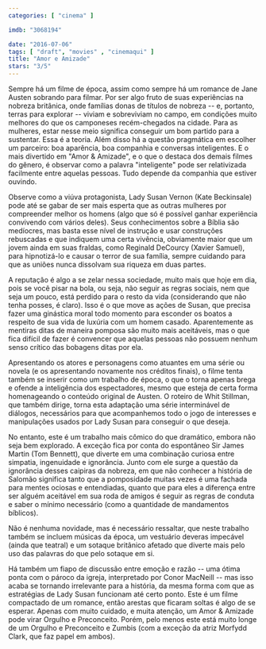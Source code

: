 ```yaml
---
categories: [ "cinema" ]

imdb: "3068194"

date: "2016-07-06"
tags: [ "draft", "movies" , "cinemaqui" ]
title: "Amor e Amizade"
stars: "3/5"
---
```

Sempre há um filme de época, assim como sempre há um romance de Jane Austen sobrando para filmar. Por ser algo fruto de suas experiências na nobreza britânica, onde famílias donas de títulos de nobreza -- e, portanto, terras para explorar -- viviam e sobreviviam no campo, em condições muito melhores do que os camponeses recém-chegados na cidade. Para as mulheres, estar nesse meio significa conseguir um bom partido para a sustentar. Essa é a teoria. Além disso há a questão pragmática em escolher um parceiro: boa aparência, boa companhia e conversas inteligentes. E o mais divertido em "Amor & Amizade", e o que o destaca dos demais filmes do gênero, é observar como a palavra "inteligente" pode ser relativizada facilmente entre aquelas pessoas. Tudo depende da companhia que estiver ouvindo.

Observe como a viúva protagonista, Lady Susan Vernon (Kate Beckinsale) pode até se gabar de ser mais esperta que as outras mulheres por compreender melhor os homens (algo que só é possível ganhar experiência convivendo com vários deles). Seus conhecimentos sobre a Bíblia são medíocres, mas basta esse nível de instrução e usar construções rebuscadas e que indiquem uma certa vivência, obviamente maior que um jovem ainda em suas fraldas, como Reginald DeCourcy (Xavier Samuel), para hipnotizá-lo e causar o terror de sua família, sempre cuidando para que as uniões nunca dissolvam sua riqueza em duas partes.

A reputação é algo a se zelar nessa sociedade, muito mais que hoje em dia, pois se você pisar na bola, ou seja, não seguir as regras sociais, nem que seja um pouco, está perdido para o resto da vida (considerando que não tenha posses, é claro). Isso é o que move as ações de Susan, que precisa fazer uma ginástica moral todo momento para esconder os boatos a respeito de sua vida de luxúria com um homem casado. Aparentemente as mentiras ditas de maneira pomposa são muito mais aceitáveis, mas o que fica difícil de fazer é convencer que aquelas pessoas não possuem nenhum senso crítico das bobagens ditas por ela.

Apresentando os atores e personagens como atuantes em uma série ou novela (e os apresentando novamente nos créditos finais), o filme tenta também se inserir como um trabalho de época, o que o torna apenas brega e ofende a inteligência dos espectadores, mesmo que esteja de certa forma homenageando o conteúdo original de Austen. O roteiro de Whit Stillman, que também dirige, torna esta adaptação uma série interminável de diálogos, necessários para que acompanhemos todo o jogo de interesses e manipulações usados por Lady Susan para conseguir o que deseja.

No entanto, este é um trabalho mais cômico do que dramático, embora não seja bem explorado. A exceção fica por conta do espontâneo Sir James Martin (Tom Bennett), que diverte em uma combinação curiosa entre simpatia, ingenuidade e ignorância. Junto com ele surge a questão da ignorância desses caipiras da nobreza, em que não conhecer a história de Salomão significa tanto que a pomposidade muitas vezes é uma fachada para mentes ociosas e entendiadas, quanto que para eles a diferença entre ser alguém aceitável em sua roda de amigos é seguir as regras de conduta e saber o mínimo necessário (como a quantidade de mandamentos bíblicos).

Não é nenhuma novidade, mas é necessário ressaltar, que neste trabalho também se incluem músicas da época, um vestuário deveras impecável (ainda que teatral) e um sotaque britânico afetado que diverte mais pelo uso das palavras do que pelo sotaque em si.

Há também um fiapo de discussão entre emoção e razão -- uma ótima ponta com o pároco da igreja, interpretado por Conor MacNeill -- mas isso acaba se tornando irrelevante para a história, da mesma forma com que as estratégias de Lady Susan funcionam até certo ponto. Este é um filme compactado de um romance, então arestas que ficaram soltas é algo de se esperar. Apenas com muito cuidado, e muita atenção, um Amor & Amizade pode virar Orgulho e Preconceito. Porém, pelo menos este está muito longe de um Orgulho e Preconceito e Zumbis (com a exceção da atriz Morfydd Clark, que faz papel em ambos).
